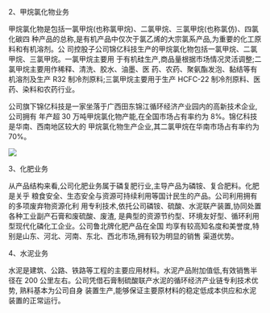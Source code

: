 2、甲烷氯化物业务

甲烷氯化物是包括一氯甲烷(也称氯甲烷)、二氯甲烷、三氯甲烷(也称氯仿)、四氯化碳四 种产品的总称,是有机产品中仅次于氯乙烯的大宗氯系产品,为重要的化工原料和有机溶剂。公 司控股子公司锦亿科技生产的甲烷氯化物包括一氯甲烷、二氯甲烷、三氯甲烷。一氯甲烷主要用 于有机硅生产,商品量根据市场情况灵活调整;二氯甲烷主要用作稀释、清洗、胶水、油墨、医 药、农药、聚氨酯发泡、黏结等有机溶剂及生产 R32 制冷剂原料;三氯甲烷主要用于生产 HCFC-22 制冷剂原料、医药、染料和农药行业。

公司旗下锦亿科技是一家坐落于广西田东锦江循环经济产业园内的高新技术企业,公司拥有 年产超 30 万吨甲烷氯化物产能,在全国市场占有率约为 8%。锦亿科技是华南、西南地区较大的 甲烷氯化物生产企业,其二氯甲烷在华南市场占有率约为70%。

![](_page_0_Figure_3.jpeg)

3、化肥业务

从产品结构来看,公司化肥业务属于磷复肥行业,主导产品为磷铵、复合肥料。化肥是关乎 粮食安全、生态安全与资源可持续利用等国计民生的产品。公司利用拥有的多项废弃物资源化利 用专利技术,依托公司磷铵、硫酸、水泥联产装置,协同处置各种工业副产石膏和废硫酸、废渣, 是典型的资源节约型、环境友好型、循环利用型现代化磷化工企业。公司鲁北牌化肥产品在全国 均享有较高知名度和美誉度,特别是山东、河北、河南、东北、西北市场,拥有较为明显的销售 渠道优势。

4、水泥业务

水泥是建筑、公路、铁路等工程的主要应用材料。水泥产品附加值低,有效销售半径在 200 公里左右。公司凭借石膏制硫酸联产水泥的循环经济产业链专利技术优势, 熟料基本为公司自身 装置生产,能够保证主要原材料的稳定低成本供应和水泥装置的正常运行。